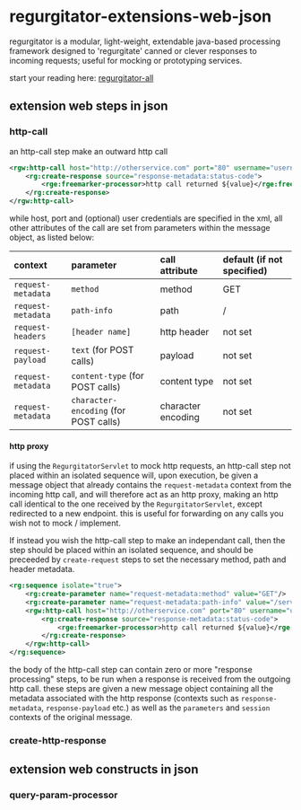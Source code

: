 # regurgitator-extensions-web-json

regurgitator is a modular, light-weight, extendable java-based processing framework designed to 'regurgitate' canned or clever responses to incoming requests; useful for mocking or prototyping services.

start your reading here: [regurgitator-all](http://github.com/talmeym/regurgitator-all#regurgitator)

## extension web steps in json

### http-call 

an http-call step make an outward http call

```xml
<rgw:http-call host="http://otherservice.com" port="80" username="username" password="password">
	<rg:create-response source="response-metadata:status-code">
		<rge:freemarker-processor>http call returned ${value}</rge:freemarker-processor>
	</rg:create-response>
</rgw:http-call>
```

while host, port and (optional) user credentials are specified in the xml, all other attributes of the call are set from parameters within the message object, as listed below:

|context|parameter|call attribute|default (if not specified)|
|:---|:---|:---|:---|
|``request-metadata``|``method``|method|GET|
|``request-metadata``|``path-info``|path|/|
|``request-headers``|``[header name]`` | http header |not set|
|``request-payload``|``text`` (for POST calls) |payload|not set|
|``request-metadata``|``content-type`` (for POST calls) |content type|not set|
|``request-metadata``|``character-encoding`` (for POST calls) |character encoding|not set|

#### http proxy

if using the ``RegurgitatorServlet`` to mock http requests, an http-call step not placed within an isolated sequence will, upon execution, be given a message object that already contains the ``request-metadata`` context from the incoming http call, and will therefore act as an http proxy, making an http call identical to the one received by the ``RegurgitatorServlet``, except redirected to a new endpoint. this is useful for forwarding on any calls you wish not to mock / implement.

If instead you wish the http-call step to make an independant call, then the step should be placed within an isolated sequence, and should be preceeded by ``create-request`` steps to set the necessary method, path and header metadata.

```xml
<rg:sequence isolate="true">
	<rg:create-parameter name="request-metadata:method" value="GET"/>
	<rg:create-parameter name="request-metadata:path-info" value="/service-api"/>
	<rgw:http-call host="http://otherservice.com" port="80" username="username" password="password">
		<rg:create-response source="response-metadata:status-code">
			<rge:freemarker-processor>http call returned ${value}</rge:freemarker-processor>
		</rg:create-response>
	</rgw:http-call>
</rg:sequence>
```

the body of the http-call step can contain zero or more "response processing" steps, to be run when a response is received from the outgoing http call. these steps are given a new message object containing all the metadata associated with the http response (contexts such as ``response-metadata``, ``response-payload`` etc.) as well as the ``parameters`` and ``session`` contexts of the original message. 

### create-http-response

## extension web constructs in json

### query-param-processor
